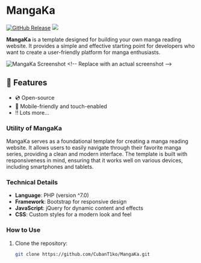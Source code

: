# MangaKa

[![GitHub Release](https://img.shields.io/github/v/release/CubanT1ko/MangaKa?include_prereleases&style=flat-square)](https://github.com/CubanT1ko/MangaKa/Releases)
<a href="https://en.wikipedia.org/wiki/php"><img src="https://img.shields.io/static/v1?label=Boostrap&message=^4.5.2&color=blue&style=flat-square"/></a>

**MangaKa** is a template designed for building your own manga reading website. It provides a simple and effective starting point for developers who want to create a user-friendly platform for manga enthusiasts.

![MangaKa Screenshot]([[https://via.placeholder.com/800x400.png?text=MangaKa+Screenshot](https://github.com/CubanT1ko/MangaKa/blob/main/screenshoot.png](https://raw.githubusercontent.com/CubanT1ko/MangaKa/refs/heads/main/screenshoot.png))) <!-- Replace with an actual screenshot -->

## :loudspeaker: Features

- :cd: Open-source
- :iphone: Mobile-friendly and touch-enabled
- :bangbang: Lots more...

### Utility of MangaKa

MangaKa serves as a foundational template for creating a manga reading website. It allows users to easily navigate through their favorite manga series, providing a clean and modern interface. The template is built with responsiveness in mind, ensuring that it works well on various devices, including smartphones and tablets.

### Technical Details

- **Language**: PHP (version ^7.0)
- **Framework**: Bootstrap for responsive design
- **JavaScript**: jQuery for dynamic content and effects
- **CSS**: Custom styles for a modern look and feel

### How to Use

1. Clone the repository:
   ```bash
   git clone https://github.com/CubanT1ko/MangaKa.git
